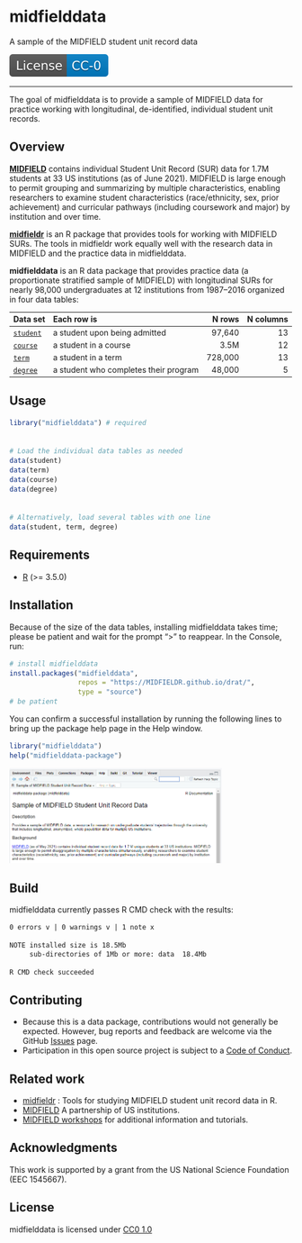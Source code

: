 
<!-- README.md is generated from README.Rmd. Please edit that file -->

# midfielddata

A sample of the MIDFIELD student unit record data

<!-- badges: start -->

[![License](man/figures/License-CC-0-blue.svg)](https://creativecommons.org/publicdomain/zero/1.0/)
<!-- badges: end -->

------------------------------------------------------------------------

The goal of midfielddata is to provide a sample of MIDFIELD data for
practice working with longitudinal, de-identified, individual student
unit records.

## Overview

[**MIDFIELD**](https://engineering.purdue.edu/MIDFIELD) contains
individual Student Unit Record (SUR) data for 1.7M students at 33 US
institutions (as of June 2021). MIDFIELD is large enough to permit
grouping and summarizing by multiple characteristics, enabling
researchers to examine student characteristics (race/ethnicity, sex,
prior achievement) and curricular pathways (including coursework and
major) by institution and over time.

[**midfieldr**](https://midfieldr.github.io/midfieldr/) is an R package
that provides tools for working with MIDFIELD SURs. The tools in
midfieldr work equally well with the research data in MIDFIELD and the
practice data in midfielddata.

**midfielddata** is an R data package that provides practice data (a
proportionate stratified sample of MIDFIELD) with longitudinal SURs for
nearly 98,000 undergraduates at 12 institutions from 1987–2016 organized
in four data tables:

| Data set                                                                     | Each row is                           |  N rows | N columns |
|:-----------------------------------------------------------------------------|:--------------------------------------|--------:|----------:|
| [`student`](https://midfieldr.github.io/midfielddata/reference/student.html) | a student upon being admitted         |  97,640 |        13 |
| [`course`](https://midfieldr.github.io/midfielddata/reference/course.html)   | a student in a course                 |    3.5M |        12 |
| [`term`](https://midfieldr.github.io/midfielddata/reference/term.html)       | a student in a term                   | 728,000 |        13 |
| [`degree`](https://midfieldr.github.io/midfielddata/reference/degree.html)   | a student who completes their program |  48,000 |         5 |

## Usage

``` r
library("midfielddata") # required


# Load the individual data tables as needed
data(student)
data(term)
data(course)
data(degree)


# Alternatively, load several tables with one line
data(student, term, degree)
```

## Requirements

-   [R](https://www.r-project.org/) (>= 3.5.0)

## Installation

Because of the size of the data tables, installing midfielddata takes
time; please be patient and wait for the prompt “\>” to reappear. In the
Console, run:

``` r
# install midfielddata  
install.packages("midfielddata", 
                 repos = "https://MIDFIELDR.github.io/drat/", 
                 type = "source")
# be patient
```

You can confirm a successful installation by running the following lines
to bring up the package help page in the Help window.

``` r
library("midfielddata")
help("midfielddata-package")
```

<img src="man/figures/README-midfielddata-help-page-1.png" width="75%" />

## Build

midfielddata currently passes R CMD check with the results:

    0 errors v | 0 warnings v | 1 note x

    NOTE installed size is 18.5Mb
         sub-directories of 1Mb or more: data  18.4Mb

    R CMD check succeeded  

## Contributing

-   Because this is a data package, contributions would not generally be
    expected. However, bug reports and feedback are welcome via the
    GitHub [Issues](https://github.com/MIDFIELDR/midfielddata/issues)
    page.
-   Participation in this open source project is subject to a [Code of
    Conduct](CONDUCT.html).

## Related work

-   [midfieldr](https://midfieldr.github.io/midfieldr/) : Tools for
    studying MIDFIELD student unit record data in R.
-   [MIDFIELD](https://engineering.purdue.edu/MIDFIELD) A partnership of
    US institutions.
-   [MIDFIELD
    workshops](https://midfieldr.github.io/2021-asee-workshop/) for
    additional information and tutorials.

## Acknowledgments

This work is supported by a grant from the US National Science
Foundation (EEC 1545667).

## License

midfielddata is licensed under [CC0
1.0](https://creativecommons.org/publicdomain/zero/1.0/legalcode)
